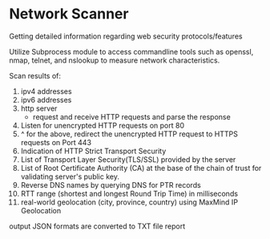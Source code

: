 # Network Scanner

Getting detailed information regarding web security protocols/features

Utilize Subprocess module to access commandline tools such as openssl, nmap, telnet, and nslookup to measure network characteristics.

Scan results of:
1. ipv4 addresses
2. ipv6 addresses
3. http server
    - request and receive HTTP requests and parse the response
5. Listen for unencrypted HTTP requests on port 80
6. ^ for the above, redirect the unencrypted HTTP request to HTTPS requests on Port 443
7. Indication of HTTP Strict Transport Security
8. List of Transport Layer Security(TLS/SSL) provided by the server
9. List of Root Certificate Authority (CA) at the base of the chain of trust for validating server's public key.
10. Reverse DNS names by querying DNS for PTR records
11. RTT range (shortest and longest Round Trip Time) in milliseconds
12. real-world geolocation (city, province, country) using MaxMind IP Geolocation

output JSON formats are converted to TXT file report
